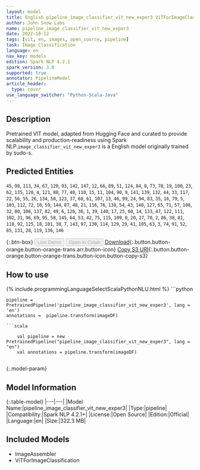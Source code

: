 ```yaml
---
layout: model
title: English pipeline_image_classifier_vit_new_exper3 ViTForImageClassification from sudo-s
author: John Snow Labs
name: pipeline_image_classifier_vit_new_exper3
date: 2022-10-12
tags: [vit, en, images, open_source, pipeline]
task: Image Classification
language: en
nav_key: models
edition: Spark NLP 4.2.1
spark_version: 3.0
supported: true
annotator: PipelineModel
article_header:
  type: cover
use_language_switcher: "Python-Scala-Java"
---
```


## Description

Pretrained VIT  model, adapted from Hugging Face and curated to provide scalability and production-readiness using Spark NLP.`image_classifier_vit_new_exper3` is a English model originally trained by sudo-s.


## Predicted Entities

`45`, `98`, `113`, `34`, `67`, `120`, `93`, `142`, `147`, `12`, `66`, `89`, `51`, `124`, `84`, `8`, `73`, `78`, `19`, `100`, `23`, `62`, `135`, `128`, `4`, `121`, `88`, `77`, `40`, `110`, `15`, `11`, `104`, `90`, `9`, `141`, `139`, `132`, `44`, `33`, `117`, `22`, `56`, `55`, `26`, `134`, `50`, `123`, `37`, `68`, `61`, `107`, `13`, `46`, `99`, `24`, `94`, `83`, `35`, `16`, `79`, `5`, `103`, `112`, `72`, `10`, `59`, `144`, `87`, `48`, `21`, `116`, `76`, `138`, `54`, `43`, `148`, `127`, `65`, `71`, `57`, `108`, `32`, `80`, `106`, `137`, `82`, `49`, `6`, `126`, `36`, `1`, `39`, `140`, `17`, `25`, `60`, `14`, `133`, `47`, `122`, `111`, `102`, `31`, `96`, `69`, `95`, `58`, `145`, `64`, `53`, `42`, `75`, `115`, `109`, `0`, `20`, `27`, `70`, `2`, `86`, `38`, `81`, `118`, `92`, `125`, `18`, `101`, `30`, `7`, `143`, `97`, `130`, `114`, `129`, `29`, `41`, `105`, `63`, `3`, `74`, `91`, `52`, `85`, `131`, `28`, `119`, `136`, `146`



{:.btn-box}
<button class="button button-orange" disabled>Live Demo</button>
<button class="button button-orange" disabled>Open in Colab</button>
[Download](https://s3.amazonaws.com/auxdata.johnsnowlabs.com/public/models/pipeline_image_classifier_vit_new_exper3_en_4.2.1_3.0_1665569399132.zip){:.button.button-orange.button-orange-trans.arr.button-icon}
[Copy S3 URI](s3://auxdata.johnsnowlabs.com/public/models/pipeline_image_classifier_vit_new_exper3_en_4.2.1_3.0_1665569399132.zip){:.button.button-orange.button-orange-trans.button-icon.button-copy-s3}

## How to use



<div class="tabs-box" markdown="1">
{% include programmingLanguageSelectScalaPythonNLU.html %}
```python

    pipeline = PretrainedPipeline('pipeline_image_classifier_vit_new_exper3', lang = 'en')
    annotations =  pipeline.transform(imageDF)
    
```
```scala

    val pipeline = new PretrainedPipeline("pipeline_image_classifier_vit_new_exper3", lang = "en")
    val annotations = pipeline.transform(imageDF)
    
```
</div>

{:.model-param}
## Model Information

{:.table-model}
|---|---|
|Model Name:|pipeline_image_classifier_vit_new_exper3|
|Type:|pipeline|
|Compatibility:|Spark NLP 4.2.1+|
|License:|Open Source|
|Edition:|Official|
|Language:|en|
|Size:|322.3 MB|

## Included Models

- ImageAssembler
- ViTForImageClassification
